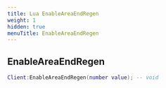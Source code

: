 ```yaml
---
title: Lua EnableAreaEndRegen
weight: 1
hidden: true
menuTitle: EnableAreaEndRegen
---
```

## EnableAreaEndRegen
```lua
Client:EnableAreaEndRegen(number value); -- void
```